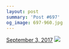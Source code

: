```yaml
---
layout: post
summary: 'Post #697'
og_image: 697-960.jpg
---
```


<p>
  <time>
    <a href="/697">September 3, 2017</a>
  </time>
  <a href="/697">
    <img src="{{ site.assets_url }}/697-480.jpg" srcset="{{ site.assets_url }}/697-240.jpg 240w, {{ site.assets_url }}/697-480.jpg 480w, {{ site.assets_url }}/697-720.jpg 720w, {{ site.assets_url }}/697-960.jpg 960w" sizes="(min-width: 700px) 50vw, calc(100vw - 2rem)" />
  </a>
</p>
